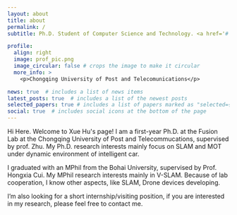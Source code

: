 ```yaml
---
layout: about
title: about
permalink: /
subtitle: Ph.D. Student of Computer Science and Technology. <a href='#'>:e-mail:huxue178@gmail.com</a>. 

profile:
  align: right
  image: prof_pic.png
  image_circular: false # crops the image to make it circular
  more_info: >
    <p>Chongqing University of Post and Telecomunications</p>

news: true  # includes a list of news items
latest_posts: true  # includes a list of the newest posts
selected_papers: true # includes a list of papers marked as "selected={true}"
social: true  # includes social icons at the bottom of the page
---
```

Hi Here. Welcome to Xue Hu's page! I am a first-year Ph.D. at the Fusion Lab at the Chongqing University of Post and Telecommucations, supervised by prof. Zhu. My Ph.D. research interests mainly focus on SLAM and MOT under dynamic environment of intelligent car.

I graduated with an MPhil from the Bohai University, supervised by Prof. Hongxia Cui. My MPhil research interests mainly in V-SLAM. Because of lab cooperation, I know other aspects, like SLAM, Drone devices developing.

I’m also looking for a short internship/visiting position, if you are interested in my research, please feel free to contact me.